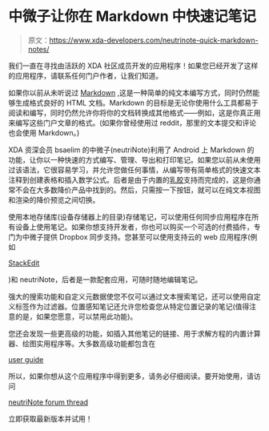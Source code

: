 # 中微子让你在 Markdown 中快速记笔记

> 原文：<https://www.xda-developers.com/neutrinote-quick-markdown-notes/>

我们一直在寻找由活跃的 XDA 社区成员开发的应用程序！如果您已经开发了这样的应用程序，请联系任何门户作者，让我们知道。

如果你以前从未听说过 [Markdown](http://forum.xda-developers.com/member.php?u=1885921) ,这是一种简单的纯文本编写方式，同时仍然能够生成格式良好的 HTML 文档。Markdown 的目标是无论你使用什么工具都易于阅读和编写，同时仍然允许你将你的文档转换成其他格式——例如，这是你真正用来编写这些门户文章的格式。(如果你曾经使用过 reddit，那里的文本提交和评论也会使用 Markdown。)

XDA 资深会员 bsaelim 的中微子(neutriNote)利用了 Android 上 Markdown 的功能，让你以一种快速的方式编写、管理、导出和打印笔记。如果您以前从未使用过该语法，它很容易学习，并允许您做任何事情，从编写带有简单格式的快速文本注释到创建表格和插入数学公式。后者是由于内置的[乳胶](https://www.latex-project.org/)支持而完成的，这是你通常不会在大多数降价产品中找到的。然后，只需按一下按钮，就可以在纯文本视图和渲染的降价预览之间切换。

[](http://www.xda-developers.com/wp-content/uploads/2015/12/plaintext_dark.png)

[](http://www.xda-developers.com/wp-content/uploads/2015/12/plaintext_dark.png)[](http://www.xda-developers.com/wp-content/uploads/2015/12/plaintext.png)

[](http://www.xda-developers.com/wp-content/uploads/2015/12/preview.png)

使用本地存储库(设备存储器上的目录)存储笔记，可以使用任何同步应用程序在所有设备上使用笔记。如果你想支持开发者，你也可以购买一个可选的付费插件，专门为中微子提供 Dropbox 同步支持。您甚至可以使用支持云的 web 应用程序(例如

[StackEdit](https://stackedit.io/)

)和 neutriNote，后者是一款配套应用，可随时随地编辑笔记。

强大的搜索功能和自定义元数据使您不仅可以通过文本搜索笔记，还可以使用自定义标签作为过滤器。位置感知笔记还允许您检查您从特定位置记录的笔记(值得注意的是，如果您愿意，可以禁用此功能)。

[](http://www.xda-developers.com/wp-content/uploads/2015/12/main_sidebar.png)

[](http://www.xda-developers.com/wp-content/uploads/2015/12/main_sidebar.png)[](http://www.xda-developers.com/wp-content/uploads/2015/12/plaintext_drawing.png)

[](http://www.xda-developers.com/wp-content/uploads/2015/12/widget.gif)

您还会发现一些更高级的功能，如插入其他笔记的链接、用于求解方程的内置计算器、绘图实用程序等。大多数高级功能都包含在

[user guide](http://appminddev.pancakeapps.com/neutriNoteHelp.html)

所以，如果你想从这个应用程序中得到更多，请务必仔细阅读。要开始使用，请访问

[neutriNote forum thread](http://forum.xda-developers.com/android/apps-games/app-neutrinote-t3182426)

立即获取最新版本并试用！